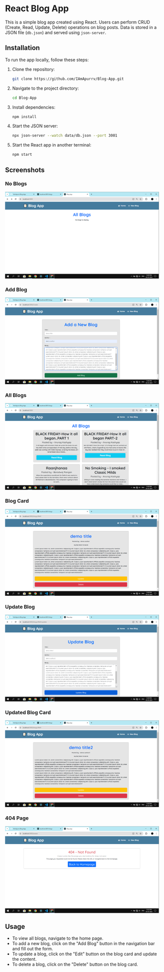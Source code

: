 # React Blog App

This is a simple blog app created using React. Users can perform CRUD (Create, Read, Update, Delete) operations on blog posts. Data is stored in a JSON file (`db.json`) and served using `json-server`.

## Installation

To run the app locally, follow these steps:

1. Clone the repository:
   ```bash
   git clone https://github.com/IAmApurrv/Blog-App.git
   ```
2. Navigate to the project directory:
   ```bash
   cd Blog-App
   ```
3. Install dependencies:
   ```bash
   npm install
   ```
4. Start the JSON server:
   ```bash
   npx json-server --watch data/db.json --port 3001
   ```
5. Start the React app in another terminal:
   ```bash
   npm start
   ```

## Screenshots

### No Blogs
![No Blogs](/screenshots/no-blogs.png)

### Add Blog
![Add Blog](/screenshots/add-blog.png)

### All Blogs
![All Blogs](/screenshots/all-blogs.png)

### Blog Card
![Blog Card](/screenshots/blog-card.png)

### Update Blog
![Update Blog](/screenshots/update-blog.png)

### Updated Blog Card
![Updated Blog Card](/screenshots/updated-blog-card.png)

### 404 Page
![404 Page](/screenshots/404-page.png)

## Usage

- To view all blogs, navigate to the home page.
- To add a new blog, click on the "Add Blog" button in the navigation bar and fill out the form.
- To update a blog, click on the "Edit" button on the blog card and update the content.
- To delete a blog, click on the "Delete" button on the blog card.